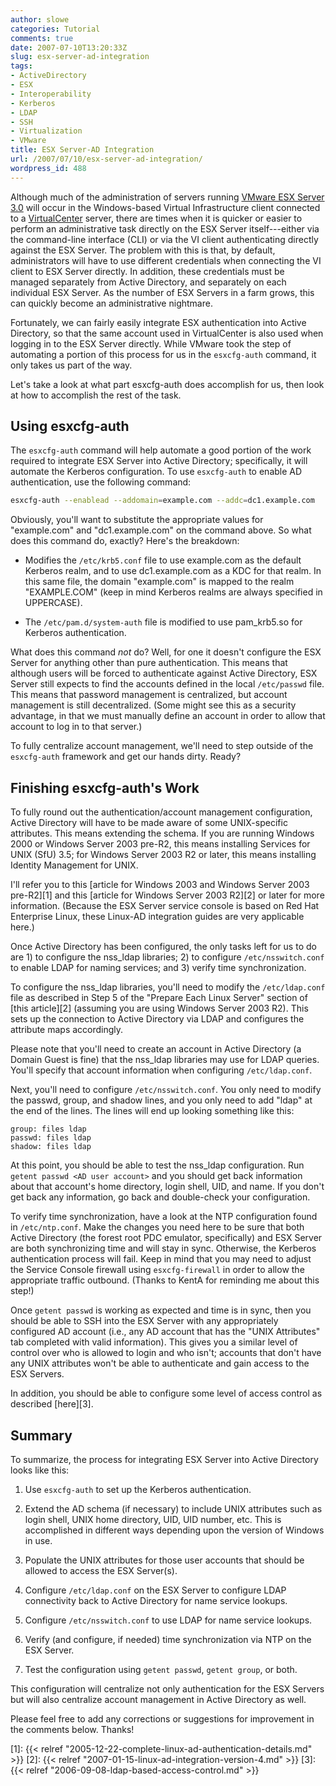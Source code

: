 ```yaml
---
author: slowe
categories: Tutorial
comments: true
date: 2007-07-10T13:20:33Z
slug: esx-server-ad-integration
tags:
- ActiveDirectory
- ESX
- Interoperability
- Kerberos
- LDAP
- SSH
- Virtualization
- VMware
title: ESX Server-AD Integration
url: /2007/07/10/esx-server-ad-integration/
wordpress_id: 488
---
```


Although much of the administration of servers running [VMware ESX Server 3.0](http://www.vmware.com/products/vi/esx/) will occur in the Windows-based Virtual Infrastructure client connected to a [VirtualCenter](http://www.vmware.com/products/vi/vc/) server, there are times when it is quicker or easier to perform an administrative task directly on the ESX Server itself---either via the command-line interface (CLI) or via the VI client authenticating directly against the ESX Server. The problem with this is that, by default, administrators will have to use different credentials when connecting the VI client to ESX Server directly. In addition, these credentials must be managed separately from Active Directory, and separately on each individual ESX Server. As the number of ESX Servers in a farm grows, this can quickly become an administrative nightmare.

Fortunately, we can fairly easily integrate ESX authentication into Active Directory, so that the same account used in VirtualCenter is also used when logging in to the ESX Server directly. While VMware took the step of automating a portion of this process for us in the `esxcfg-auth` command, it only takes us part of the way.

Let's take a look at what part esxcfg-auth does accomplish for us, then look at how to accomplish the rest of the task.

## Using esxcfg-auth

The `esxcfg-auth` command will help automate a good portion of the work required to integrate ESX Server into Active Directory; specifically, it will automate the Kerberos configuration. To use `esxcfg-auth` to enable AD authentication, use the following command:

```bash
esxcfg-auth --enablead --addomain=example.com --addc=dc1.example.com
```

Obviously, you'll want to substitute the appropriate values for "example.com" and "dc1.example.com" on the command above. So what does this command do, exactly? Here's the breakdown:

* Modifies the `/etc/krb5.conf` file to use example.com as the default Kerberos realm, and to use dc1.example.com as a KDC for that realm. In this same file, the domain "example.com" is mapped to the realm "EXAMPLE.COM" (keep in mind Kerberos realms are always specified in UPPERCASE).

* The `/etc/pam.d/system-auth` file is modified to use pam_krb5.so for Kerberos authentication.

What does this command _not_ do? Well, for one it doesn't configure the ESX Server for anything other than pure authentication. This means that although users will be forced to authenticate against Active Directory, ESX Server still expects to find the accounts defined in the local `/etc/passwd` file. This means that password management is centralized, but account management is still decentralized. (Some might see this as a security advantage, in that we must manually define an account in order to allow that account to log in to that server.)

To fully centralize account management, we'll need to step outside of the `esxcfg-auth` framework and get our hands dirty. Ready?

## Finishing esxcfg-auth's Work

To fully round out the authentication/account management configuration, Active Directory will have to be made aware of some UNIX-specific attributes. This means extending the schema. If you are running Windows 2000 or Windows Server 2003 pre-R2, this means installing Services for UNIX (SfU) 3.5; for Windows Server 2003 R2 or later, this means installing Identity Management for UNIX.

I'll refer you to this [article for Windows 2003 and Windows Server 2003 pre-R2][1] and this [article for Windows Server 2003 R2][2] or later for more information. (Because the ESX Server service console is based on Red Hat Enterprise Linux, these Linux-AD integration guides are very applicable here.)

Once Active Directory has been configured, the only tasks left for us to do are 1) to configure the nss_ldap libraries; 2) to configure `/etc/nsswitch.conf` to enable LDAP for naming services; and 3) verify time synchronization.

To configure the nss_ldap libraries, you'll need to modify the `/etc/ldap.conf` file as described in Step 5 of the "Prepare Each Linux Server" section of [this article][2] (assuming you are using Windows Server 2003 R2). This sets up the connection to Active Directory via LDAP and configures the attribute maps accordingly.

Please note that you'll need to create an account in Active Directory (a Domain Guest is fine) that the nss_ldap libraries may use for LDAP queries. You'll specify that account information when configuring `/etc/ldap.conf`.

Next, you'll need to configure `/etc/nsswitch.conf`. You only need to modify the passwd, group, and shadow lines, and you only need to add "ldap" at the end of the lines. The lines will end up looking something like this:

```text
group: files ldap  
passwd: files ldap  
shadow: files ldap
```

At this point, you should be able to test the nss_ldap configuration. Run `getent passwd <AD user account>` and you should get back information about that account's home directory, login shell, UID, and name. If you don't get back any information, go back and double-check your configuration.

To verify time synchronization, have a look at the NTP configuration found in `/etc/ntp.conf`. Make the changes you need here to be sure that both Active Directory (the forest root PDC emulator, specifically) and ESX Server are both synchronizing time and will stay in sync. Otherwise, the Kerberos authentication process will fail. Keep in mind that you may need to adjust the Service Console firewall using `esxcfg-firewall` in order to allow the appropriate traffic outbound. (Thanks to KentA for reminding me about this step!)

Once `getent passwd` is working as expected and time is in sync, then you should be able to SSH into the ESX Server with any appropriately configured AD account (i.e., any AD account that has the "UNIX Attributes" tab completed with valid information). This gives you a similar level of control over who is allowed to login and who isn't; accounts that don't have any UNIX attributes won't be able to authenticate and gain access to the ESX Servers.

In addition, you should be able to configure some level of access control as described [here][3].

## Summary

To summarize, the process for integrating ESX Server into Active Directory looks like this:

1. Use `esxcfg-auth` to set up the Kerberos authentication.

2. Extend the AD schema (if necessary) to include UNIX attributes such as login shell, UNIX home directory, UID, UID number, etc. This is accomplished in different ways depending upon the version of Windows in use.

3. Populate the UNIX attributes for those user accounts that should be allowed to access the ESX Server(s).

4. Configure `/etc/ldap.conf` on the ESX Server to configure LDAP connectivity back to Active Directory for name service lookups.

5. Configure `/etc/nsswitch.conf` to use LDAP for name service lookups.

6. Verify (and configure, if needed) time synchronization via NTP on the ESX Server.

7. Test the configuration using `getent passwd`, `getent group`, or both.

This configuration will centralize not only authentication for the ESX Servers but will also centralize account management in Active Directory as well.

Please feel free to add any corrections or suggestions for improvement in the comments below. Thanks!

[1]: {{< relref "2005-12-22-complete-linux-ad-authentication-details.md" >}}
[2]: {{< relref "2007-01-15-linux-ad-integration-version-4.md" >}}
[3]: {{< relref "2006-09-08-ldap-based-access-control.md" >}}
